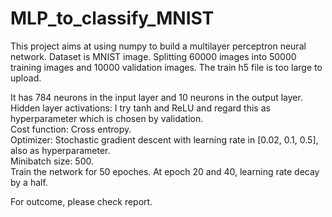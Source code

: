 # MLP_to_classify_MNIST
This project aims at using numpy to build a multilayer perceptron neural network. Dataset is MNIST image. Splitting 60000 images into 50000 training images and 10000 validation images.
The train h5 file is too large to upload.

It has 784 neurons in the input layer and 10 neurons in the output layer.  
Hidden layer activations: I try tanh and ReLU and regard this as hyperparameter which is chosen by validation.  
Cost function: Cross entropy.  
Optimizer: Stochastic gradient descent with learning rate in [0.02, 0.1, 0.5], also as hyperparameter.  
Minibatch size: 500.  
Train the network for 50 epoches. At epoch 20 and 40, learning rate decay by a half.

For outcome, please check report.
